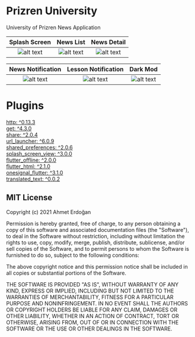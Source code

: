 # Prizren University
 University of Prizren News Application

Splash Screen                |  News List            | News Detail
:-------------------------:|:-------------------------:|:-------------------------:
![alt text](https://user-images.githubusercontent.com/48730205/109386861-f48ef280-78fd-11eb-9f35-07159b57547d.jpeg "Splash Screen")  |  ![alt text](https://user-images.githubusercontent.com/48730205/127045870-5fbe5876-6aee-4ec7-b54c-077579325455.png "News List")  |  ![alt text](https://user-images.githubusercontent.com/48730205/127045865-00c3da1e-c012-4938-99de-121ecc2a99e2.png "News Detail")  

News Notification            |  Lesson Notification     |  Dark Mod            
:-------------------------:|:-------------------------:|:-------------------------:
![alt text](https://user-images.githubusercontent.com/48730205/113470518-8a1a2680-9456-11eb-9ccd-e510838245d5.jpeg "Splash Screen")  |  ![alt text](https://user-images.githubusercontent.com/48730205/113470519-8ab2bd00-9456-11eb-9e74-e3f9f77be938.jpeg "News List") |  ![alt text](https://user-images.githubusercontent.com/48730205/127045881-d9046012-61fb-46d6-8d1c-85c0db7e8bac.png "News List") 


 # Plugins
[http: ^0.13.3](https://pub.dev/packages/http) <br>
[get: ^4.3.0](https://pub.dev/packages/get) <br>
[share: ^2.0.4](https://pub.dev/packages/share) <br>
[url_launcher: ^6.0.9](https://pub.dev/packages/url_launcher) <br>
[shared_preferences: ^2.0.6](https://pub.dev/packages/shared_preferences) <br>
[splash_screen_view: ^3.0.0](https://pub.dev/packages/splash_screen_view) <br>
[flutter_offline: ^2.0.0](https://pub.dev/packages/flutter_offline) <br>
[flutter_html: ^2.1.0](https://pub.dev/packages/flutter_html)  <br>
[onesignal_flutter: ^3.1.0](https://pub.dev/packages/onesignal_flutter)  <br>
[translated_text: ^0.0.2](https://pub.dev/packages/translated_text)  <br>
  
  





MIT License
----

Copyright (c) 2021 Ahmet Erdoğan

Permission is hereby granted, free of charge, to any person obtaining a copy
of this software and associated documentation files (the "Software"), to deal
in the Software without restriction, including without limitation the rights
to use, copy, modify, merge, publish, distribute, sublicense, and/or sell
copies of the Software, and to permit persons to whom the Software is
furnished to do so, subject to the following conditions:

The above copyright notice and this permission notice shall be included in all
copies or substantial portions of the Software.

THE SOFTWARE IS PROVIDED "AS IS", WITHOUT WARRANTY OF ANY KIND, EXPRESS OR
IMPLIED, INCLUDING BUT NOT LIMITED TO THE WARRANTIES OF MERCHANTABILITY,
FITNESS FOR A PARTICULAR PURPOSE AND NONINFRINGEMENT. IN NO EVENT SHALL THE
AUTHORS OR COPYRIGHT HOLDERS BE LIABLE FOR ANY CLAIM, DAMAGES OR OTHER
LIABILITY, WHETHER IN AN ACTION OF CONTRACT, TORT OR OTHERWISE, ARISING FROM,
OUT OF OR IN CONNECTION WITH THE SOFTWARE OR THE USE OR OTHER DEALINGS IN THE
SOFTWARE.
